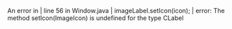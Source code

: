 An error in |
line 56 in Window.java |
imageLabel.setIcon(icon); |
error: The method setIcon(ImageIcon) is undefined for the type CLabel


